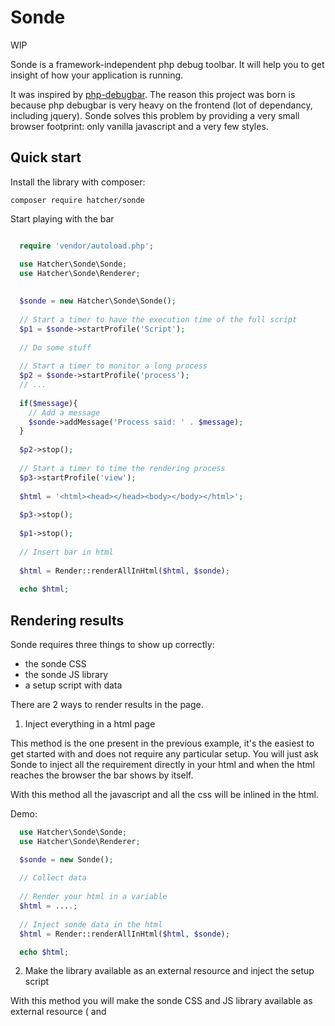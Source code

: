 Sonde
=====

WIP

Sonde is a framework-independent php debug toolbar. It will help you to get insight of how your application is running.

It was inspired by [php-debugbar](https://github.com/maximebf/php-debugbar).
The reason this project was born is because php debugbar is very heavy on the frontend (lot of dependancy, including 
jquery). Sonde solves this problem by providing a very small browser footprint: 
only vanilla javascript and a very few styles.


Quick start
-----------


Install the library with composer:

``composer require hatcher/sonde``

Start playing with the bar

```php

  require 'vendor/autoload.php';

  use Hatcher\Sonde\Sonde;
  use Hatcher\Sonde\Renderer;
  
  
  $sonde = new Hatcher\Sonde\Sonde();
  
  // Start a timer to have the execution time of the full script
  $p1 = $sonde->startProfile('Script');
  
  // Do some stuff
  
  // Start a timer to monitor a long process
  $p2 = $sonde->startProfile('process');
  // ...
  
  if($message){
    // Add a message 
    $sonde->addMessage('Process said: ' . $message);
  }
  
  $p2->stop();
  
  // Start a timer to time the rendering process
  $p3->startProfile('view');
  
  $html = '<html><head></head><body></body></html>';
  
  $p3->stop();
  
  $p1->stop();
  
  // Insert bar in html
  
  $html = Render::renderAllInHtml($html, $sonde);
  
  echo $html;
```

Rendering results
-----------------

Sonde requires three things to show up correctly:

- the sonde CSS
- the sonde JS library
- a setup script with data

There are 2 ways to render results in the page.

1. Inject everything in a html page

This method is the one present in the previous example, it's the easiest to get started with and does not require any
particular setup. You will just ask Sonde to inject all the requirement directly in your html and when the html
reaches the browser the bar shows by itself.

With this method all the javascript and all the css will be inlined in the html.

Demo:

```php
  use Hatcher\Sonde\Sonde;
  use Hatcher\Sonde\Renderer;

  $sonde = new Sonde();
  
  // Collect data
  
  // Render your html in a variable
  $html = ....;
  
  // Inject sonde data in the html
  $html = Render::renderAllInHtml($html, $sonde);

  echo $html;
```

2. Make the library available as an external resource and inject the setup script

With this method you will make the sonde CSS and JS library available as external resource (<link> and <script src='...'>)
and you will inject the setup script.

To do this you need to make available the content of the ``dist`` directory from http or use the cdn (TODO)

Demo:

```php
  use Hatcher\Sonde\Sonde;
  use Hatcher\Sonde\Renderer;

  $sonde = new Sonde();
  
  // Collect data
  
  // Render your html in a variable
  $html = ....;
  
  // Inject sonde data in the html
  $html = Render::addExternalCss('path/to/dist/sonde.css', $html);
  $html = Render::addExternalJs('path/to/dist/sonde.js', $html);
  $html = Render::renderSetupInHtml($html, $sonde);

  echo $html;
```

Render ajax requests
--------------------

Sonde is able to profile your ajax request as well.
It uses http headers to send data from php to browser and it's as simple as with the html version. 
It only requires that the page that initiates the ajax request has already a sonde bar initialized.

Demo:

```php
  use Hatcher\Sonde\Sonde;
  use Hatcher\Sonde\Renderer;

  $sonde = new Sonde();
  
  // Collect data
  
  // Get headers to send with request
  $headers = \Hatcher\Sonde\Renderer::renderAsResponseHeaders($sonde);
  
  // Send the headers in the response
  foreach($headers as $n=>$v){
      header("$n: $v");
  }
  
  echo 'some response';
```

Thanks
------

Thanks to [php-debugbar](https://github.com/maximebf/php-debugbar) that served as inspiration for many things in the 
php part of the application.

License
-------

[Fair License](https://opensource.org/licenses/Fair) 


TODO
----

- More plugin (pdo, twig...)
- Handle redirection stacking
- Make colors and names configurable from php
- Provide more messages types (error, warning, success, info)
